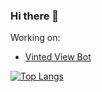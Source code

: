 ### Hi there 👋

<p align="center">
  
  Working on:

  <ul>
    <li><a href="#">Vinted View Bot</a></li>
  </ul>
</p>


[![Top Langs](https://github-readme-stats.vercel.app/api/top-langs/?username=sweety-png&langs_count=8)](https://github.com/anuraghazra/github-readme-stats)

